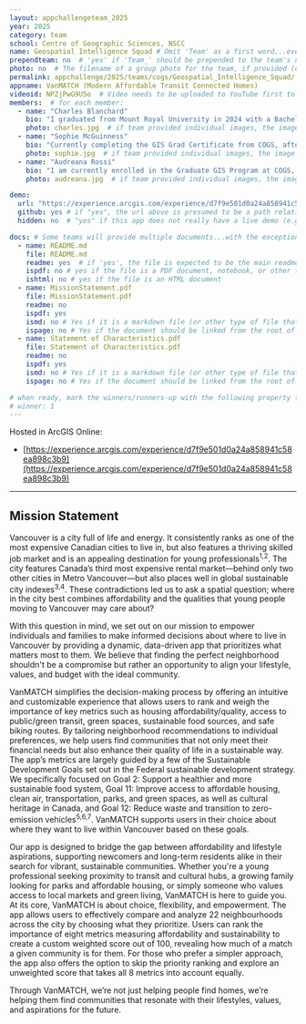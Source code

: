 ```yaml
---
layout: appchallengeteam_2025
year: 2025
category: team
school: Centre of Geographic Sciences, NSCC
name: Geospatial Intelligence Squad # Omit 'Team' as a first word...even if they specifically named themselves "Team X"
prependteam: no  # 'yes' if 'Team_' should be prepended to the team's name (i.e., they specifically named themselves "Team X" instead of just "X")
photo: no  # The filename of a group photo for the team, if provided (e.g., team.jpg)...expected to be located inside the images folder in the team's repo.
permalink: appchallenge/2025/teams/cogs/Geospatial_Intelligence_Squad/  # Don't forget to update the school short-code in the URL...
appname: VanMATCH (Modern Affordable Transit Connected Homes)
videoid: NPZjPwG9U5o  # Video needs to be uploaded to YouTube first to get this ID
members:  # for each member:
  - name: "Charles Blanchard"
    bio: "I graduated from Mount Royal University in 2024 with a Bachelor of Science in Biology, concentrating in Ecology and Evolution and minoring in Geography. Through my coursework, I discovered that GIS was a powerful tool in my problem-solving toolkit – particularly for its ability to creatively visualize large, complex datasets as simple, user-friendly applications. I am now studying at the Centre of Geographic Sciences (COGS), pursuing a Graduate Certificate in GIS while honing my skills for my future career. My interests in GIS include conservation planning, GIS software development, natural resource management, and sustainable infrastructure. In my free time, I enjoy exploring nature, sim-racing, and sports. "
    photo: charles.jpg  # if team provided individual images, the image named here should exist in the images folder in the team's repo.
  - name: "Sophie McGuinness"
    bio: "Currently completing the GIS Grad Certificate from COGS, after obtaining my bachelor’s in Biology from Dalhousie. I have a passion for conservation and environmental applications of GIS. In my free time, I enjoy music, skating, hiking and travelling! "
    photo: sophie.jpg  # if team provided individual images, the image named here should exist in the images folder in the team's repo.
  - name: "Audreana Rossi"
    bio: "I am currently enrolled in the Graduate GIS Program at COGS, and a recent graduate from McMaster University with an Honours B. Sc. in Environmental Science and a concurrent certificate in GIS. After I graduate, I hope to contribute to solving GIS problems in creative and innovative ways. Outside of academics I enjoy running, paddleboarding at the beach, reading and attending any and all concerts. "
    photo: audreana.jpg  # if team provided individual images, the image named here should exist in the images folder in the team's repo.

demo:
  url: "https://experience.arcgis.com/experience/d7f9e501d0a24a858941c58ea898c3b9"  # A relative path if hosted from the team's folder in the GitHub repo, otherwise a full url (and specify "no" for the github property below)
  github: yes # if "yes", the url above is presumed to be a path relative to the gh_pages URL for the team in GitHub...otherwise, a full URL is expected.
  hidden: no  # "yes" if this app does not really have a live demo (e.g., mobile/AppStudio apps)

docs: # Some teams will provide multiple documents...with the exception of the README.md, these are generally expected to be in a docs/ subfolder of their repo
  - name: README.md
    file: README.md
    readme: yes  # if 'yes', the file is expected to be the main readme document at the root of the team's repository
    ispdf: no # yes if the file is a PDF document, notebook, or other type of file (since the filename will need to be appended to the URL)
    ishtml: no # yes if the file is an HTML document
  - name: MissionStatement.pdf
    file: MissionStatement.pdf
    readme: no
    ispdf: yes
    ismd: no # Yes if it is a markdown file (or other type of file that can be previewed in GitHub)
    ispage: no # Yes if the document should be linked from the root of the repo, otherwise it is expected to be in the /docs subfolder
  - name: Statement of Characteristics.pdf
    file: Statement of Characteristics.pdf
    readme: no
    ispdf: yes
    ismd: no # Yes if it is a markdown file (or other type of file that can be previewed in GitHub)
    ispage: no # Yes if the document should be linked from the root of the repo, otherwise it is expected to be in the /docs subfolder

# when ready, mark the winners/runners-up with the following property (1, 2 or 3 for winners and first/second runners-up):
# winner: 1
---
```


Hosted in ArcGIS Online:

- [https://experience.arcgis.com/experience/d7f9e501d0a24a858941c58ea898c3b9](https://experience.arcgis.com/experience/d7f9e501d0a24a858941c58ea898c3b9)

---

## Mission Statement

Vancouver is a city full of life and energy. It consistently ranks as one of the most expensive Canadian cities to live in, but also features a thriving skilled job market and is an appealing destination for young professionals<sup>1,2</sup>. The city features Canada’s third most expensive rental market—behind only two other cities in Metro Vancouver—but also places well in global sustainable city indexes<sup>3,4</sup>. These contradictions led us to ask a spatial question; where in the city best combines affordability and the qualities that young people moving to Vancouver may care about?

With this question in mind, we set out on our mission to empower individuals and families to make informed decisions about where to live in Vancouver by providing a dynamic, data-driven app that prioritizes what matters most to them. We believe that finding the perfect neighborhood shouldn't be a compromise but rather an opportunity to align your lifestyle, values, and budget with the ideal community.

VanMATCH simplifies the decision-making process by offering an intuitive and customizable experience that allows users to rank and weigh the importance of key metrics such as housing affordability/quality, access to public/green transit, green spaces, sustainable food sources, and safe biking routes. By tailoring neighborhood recommendations to individual preferences, we help users find communities that not only meet their financial needs but also enhance their quality of life in a sustainable way. The app’s metrics are largely guided by a few of the Sustainable Development Goals set out in the Federal sustainable development strategy. We specifically focused on Goal 2: Support a healthier and more sustainable food system, Goal 11: Improve access to affordable housing, clean air, transportation, parks, and green spaces, as well as cultural heritage in Canada, and Goal 12: Reduce waste and transition to zero-emission vehicles<sup>5,6,7</sup>.  VanMATCH supports users in their choice about where they want to live within Vancouver based on these goals.

Our app is designed to bridge the gap between affordability and lifestyle aspirations, supporting newcomers and long-term residents alike in their search for vibrant, sustainable communities. Whether you're a young professional seeking proximity to transit and cultural hubs, a growing family looking for parks and affordable housing, or simply someone who values access to local markets and green living, VanMATCH is here to guide you. At its core, VanMATCH is about choice, flexibility, and empowerment. The app allows users to effectively compare and analyze 22 neighbourhoods across the city by choosing what they prioritize. Users can rank the importance of eight metrics measuring affordability and sustainability to create a custom weighted score out of 100, revealing how much of a match a given community is for them. For those who prefer a simpler approach, the app also offers the option to skip the priority ranking and explore an unweighted score that takes all 8 metrics into account equally.

Through VanMATCH, we’re not just helping people find homes, we’re helping them find communities that resonate with their lifestyles, values, and aspirations for the future.
